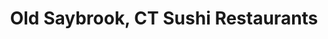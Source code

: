 ---
layout: city
title: Old Saybrook, CT Sushi Restaurants
permalink: /connecticut/old-saybrook/
stateAbbr: CT
stateName: Connecticut
cityName: Old Saybrook
---